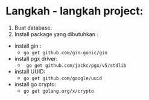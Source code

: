# Langkah - langkah project:

1. Buat database.
2. Install package yang dibutuhkan :

- install gin :
  - `go get github.com/gin-gonic/gin `
- install pgx driver:
  - ` go get github.com/jackc/pgx/v5/stdlib`
- install UUID:
  - `go get github.com/google/uuid`
- install go crypto:
  - `go get golang.org/x/crypto`
